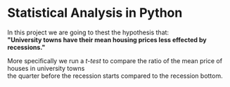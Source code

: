# Statistical Analysis in Python

In this project we are going to thest the hypothesis that: \
**"University towns have their mean housing prices less effected by recessions."**

More specifically we run a *t-test* to compare the ratio of the mean price of houses in university towns \
the quarter before the recession starts compared to the recession bottom.

